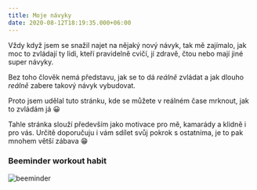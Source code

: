 ```yaml
---
title: Moje návyky
date: 2020-08-12T18:19:35.000+06:00
---
```


Vždy když jsem se snažil najet na nějaký nový návyk, tak mě zajímalo, jak moc to zvládají ty lidi, kteří pravidelně cvičí, jí zdravě, čtou nebo mají jiné super návyky.

Bez toho člověk nemá představu, jak se to dá _reálně_ zvládat a jak dlouho _reálně_ zabere takový návyk vybudovat.

Proto jsem udělal tuto stránku, kde se můžete v reálném čase mrknout, jak to zvládám já 😀

Tahle stránka slouží především jako motivace pro mě, kamarády a klidně i pro vás. Určitě doporučuju i vám sdílet svůj pokrok s ostatníma, je to pak mnohem větší zábava 😁

### Beeminder workout habit

![beeminder](https://www.beeminder.com/morcinus/working-out.png)
